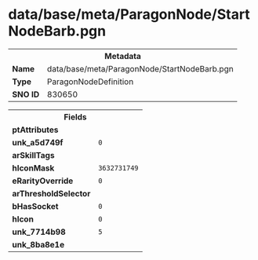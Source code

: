 <h1>data/base/meta/ParagonNode/StartNodeBarb.pgn</h1><table><tr><th colspan="100%">Metadata</th></tr><tr><td><b>Name</b></td><td>data/base/meta/ParagonNode/StartNodeBarb.pgn</td></tr><tr><td><b>Type</b></td><td>ParagonNodeDefinition</td></tr><tr><td><b>SNO ID</b></td><td>830650</td></tr></table>

<table><tr><th colspan="100%">Fields</th></tr><tr><td><b>ptAttributes</b></td><td></td></tr><tr><td><b>unk_a5d749f</b></td><td><code>0</code></td></tr><tr><td><b>arSkillTags</b></td><td></td></tr><tr><td><b>hIconMask</b></td><td><code>3632731749</code></td></tr><tr><td><b>eRarityOverride</b></td><td><code>0</code></td></tr><tr><td><b>arThresholdSelector</b></td><td></td></tr><tr><td><b>bHasSocket</b></td><td><code>0</code></td></tr><tr><td><b>hIcon</b></td><td><code>0</code></td></tr><tr><td><b>unk_7714b98</b></td><td><code>5</code></td></tr><tr><td><b>unk_8ba8e1e</b></td><td></td></tr></table>

